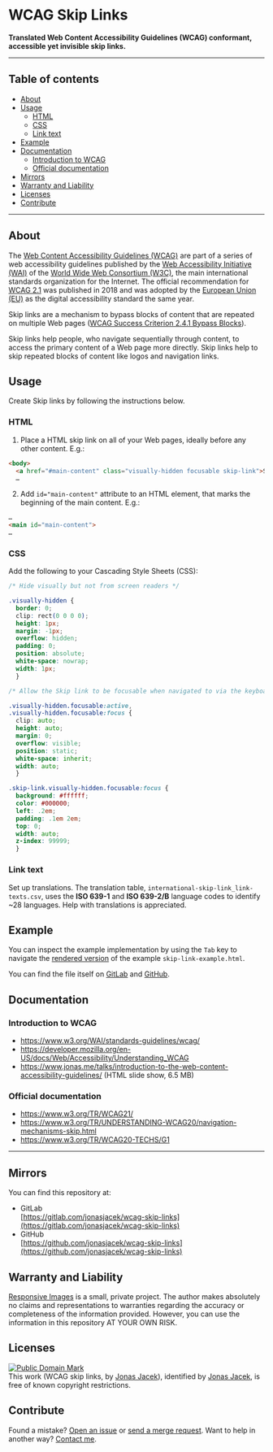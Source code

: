 # WCAG Skip Links

**Translated Web Content Accessibility Guidelines (WCAG) conformant, accessible yet invisible skip links.**

---

## Table of contents

<!-- vim-markdown-toc GFM -->

* [About](#about)
* [Usage](#usage)
  * [HTML](#html)
  * [CSS](#css)
  * [Link text](#link-text)
* [Example](#example)
* [Documentation](#documentation)
  * [Introduction to WCAG](#introduction-to-wcag)
  * [Official documentation](#official-documentation)
* [Mirrors](#mirrors)
* [Warranty and Liability](#warranty-and-liability)
* [Licenses](#licenses)
* [Contribute](#contribute)

<!-- vim-markdown-toc -->

---

## About

The [Web Content Accessibility Guidelines (WCAG)]() are part of a series of web accessibility guidelines published by the [Web Accessibility Initiative (WAI)](https://www.w3.org/WAI/) of the [World Wide Web Consortium (W3C)](https://www.w3.org/), the main international standards organization for the Internet. The official recommendation for [WCAG 2.1](https://www.w3.org/TR/WCAG21/) was published in 2018 and was adopted by the [European Union (EU)](https://europa.eu/) as the digital accessibility standard the same year.

Skip links are a mechanism to bypass blocks of content that are repeated on multiple Web pages ([WCAG Success Criterion 2.4.1 Bypass Blocks](https://www.w3.org/WAI/WCAG21/Understanding/bypass-blocks.html)).

Skip links help people, who navigate sequentially through content, to access the primary content of a Web page more directly. Skip links help to skip repeated blocks of content like logos and navigation links.


## Usage

Create Skip links by following the instructions below. 

### HTML

1. Place a HTML skip link on all of your Web pages, ideally before any other content. E.g.:

```html
<body>
  <a href="#main-content" class="visually-hidden focusable skip-link">Skip to main content</a>
  …
```

2. Add `id="main-content"` attribute to an HTML element, that marks the beginning of the main content. E.g.:

```html
…
<main id="main-content">
…
```


### CSS

Add the following to your Cascading Style Sheets (CSS):

```CSS
/* Hide visually but not from screen readers */

.visually-hidden {
  border: 0;
  clip: rect(0 0 0 0);
  height: 1px;
  margin: -1px;
  overflow: hidden;
  padding: 0;
  position: absolute;
  white-space: nowrap;
  width: 1px;
  }

/* Allow the Skip link to be focusable when navigated to via the keyboard */

.visually-hidden.focusable:active,
.visually-hidden.focusable:focus {
  clip: auto;
  height: auto;
  margin: 0;
  overflow: visible;
  position: static;
  white-space: inherit;
  width: auto;
  }

.skip-link.visually-hidden.focusable:focus {
  background: #ffffff;
  color: #000000;
  left: .2em;
  padding: .1em 2em;
  top: 0;
  width: auto;
  z-index: 99999;
  }
```


### Link text 

Set up translations. The translation table, `international-skip-link_link-texts.csv`, uses the **ISO 639-1** and **ISO 639-2/B** language codes to identify ~28 languages. Help with translations is appreciated.


## Example

You can inspect the example implementation by using the `Tab` key to navigate the [rendered version](https://htmlpreview.github.io/?https://github.com/jonasjacek/wcag-skip-links/blob/master/skip-link-example.html) of the example `skip-link-example.html`. 

You can find the file itself on [GitLab](https://gitlab.com/jonasjacek/wcag-skip-links/-/blob/master/skip-link-example.html) and [GitHub](https://github.com/jonasjacek/wcag-skip-links/blob/master/skip-link-example.html).


## Documentation

### Introduction to WCAG

* https://www.w3.org/WAI/standards-guidelines/wcag/
* https://developer.mozilla.org/en-US/docs/Web/Accessibility/Understanding_WCAG
* https://www.jonas.me/talks/introduction-to-the-web-content-accessibility-guidelines/ (HTML slide show, 6.5 MB)

### Official documentation
* https://www.w3.org/TR/WCAG21/
* https://www.w3.org/TR/UNDERSTANDING-WCAG20/navigation-mechanisms-skip.html
* https://www.w3.org/TR/WCAG20-TECHS/G1


---

## Mirrors

You can find this repository at:
* GitLab  
  [https://gitlab.com/jonasjacek/wcag-skip-links](https://gitlab.com/jonasjacek/wcag-skip-links)
* GitHub  
  [https://github.com/jonasjacek/wcag-skip-links](https://github.com/jonasjacek/wcag-skip-links)


## Warranty and Liability
[Responsive Images](https://gitlab.com/jonasjacek/wcag-skip-links) is a small, private project. The author makes absolutely no claims and representations to warranties regarding the accuracy or completeness of the information provided. However, you can use the information in this repository AT YOUR OWN RISK.


## Licenses

<p xmlns:dct="http://purl.org/dc/terms/"><a rel="license" href="http://creativecommons.org/publicdomain/mark/1.0/"><img src="http://i.creativecommons.org/p/mark/1.0/88x31.png" style="border-style: none;" alt="Public Domain Mark"></a><br>This work (<span property="dct:title">WCAG skip links</span>, by <a href="https://gitlab.com/jonasjacek/wcag-skip-links" rel="dct:creator"><span property="dct:title" title="Jonas Jared Jacek">Jonas Jacek</span></a>), identified by <a href="https://www.jonas.me/" rel="dct:publisher"><span property="dct:title" title="Jonas Jared Jacek">Jonas Jacek</span></a>, is free of known copyright restrictions.</p>

## Contribute

Found a mistake? [Open an issue](https://gitlab.com/jonasjacek/wcag-skip-links/-/issues) or [send a merge request](https://gitlab.com/jonasjacek/wcag-skip-links/-/merge_requests). Want to help in another way? [Contact me](https://www.jonas.me/contact).
